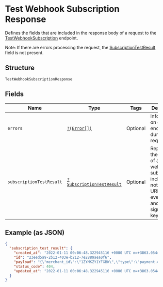 
# Test Webhook Subscription Response

Defines the fields that are included in the response body of
a request to the [TestWebhookSubscription](../../doc/apis/webhook-subscriptions.md#test-webhook-subscription) endpoint.

Note: If there are errors processing the request, the [SubscriptionTestResult](../../doc/models/subscription-test-result.md) field is not
present.

## Structure

`TestWebhookSubscriptionResponse`

## Fields

| Name | Type | Tags | Description | Getter | Setter |
|  --- | --- | --- | --- | --- | --- |
| `errors` | [`?(Error[])`](../../doc/models/error.md) | Optional | Information on errors encountered during the request. | getErrors(): ?array | setErrors(?array errors): void |
| `subscriptionTestResult` | [`?SubscriptionTestResult`](../../doc/models/subscription-test-result.md) | Optional | Represents the details of a webhook subscription, including notification URL,<br>event types, and signature key. | getSubscriptionTestResult(): ?SubscriptionTestResult | setSubscriptionTestResult(?SubscriptionTestResult subscriptionTestResult): void |

## Example (as JSON)

```json
{
  "subscription_test_result": {
    "created_at": "2022-01-11 00:06:48.322945116 +0000 UTC m=+3863.054453746",
    "id": "23eed5a9-2b12-403e-b212-7e2889aea0f6",
    "payload": "{\"merchant_id\":\"1ZYMKZY1YFGBW\",\"type\":\"payment.created\",\"event_id\":\"23eed5a9-2b12-403e-b212-7e2889aea0f6\",\"created_at\":\"2022-01-11T00:06:48.322945116Z\",\"data\":{\"type\":\"payment\",\"id\":\"KkAkhdMsgzn59SM8A89WgKwekxLZY\",\"object\":{\"payment\":{\"amount_money\":{\"amount\":100,\"currency\":\"USD\"},\"approved_money\":{\"amount\":100,\"currency\":\"USD\"},\"capabilities\":[\"EDIT_TIP_AMOUNT\",\"EDIT_TIP_AMOUNT_UP\",\"EDIT_TIP_AMOUNT_DOWN\"],\"card_details\":{\"avs_status\":\"AVS_ACCEPTED\",\"card\":{\"bin\":\"540988\",\"card_brand\":\"MASTERCARD\",\"card_type\":\"CREDIT\",\"exp_month\":11,\"exp_year\":2022,\"fingerprint\":\"sq-1-Tvruf3vPQxlvI6n0IcKYfBukrcv6IqWr8UyBdViWXU2yzGn5VMJvrsHMKpINMhPmVg\",\"last_4\":\"9029\",\"prepaid_type\":\"NOT_PREPAID\"},\"card_payment_timeline\":{\"authorized_at\":\"2020-11-22T21:16:51.198Z\"},\"cvv_status\":\"CVV_ACCEPTED\",\"entry_method\":\"KEYED\",\"statement_description\":\"SQ *DEFAULT TEST ACCOUNT\",\"status\":\"AUTHORIZED\"},\"created_at\":\"2020-11-22T21:16:51.086Z\",\"delay_action\":\"CANCEL\",\"delay_duration\":\"PT168H\",\"delayed_until\":\"2020-11-29T21:16:51.086Z\",\"id\":\"hYy9pRFVxpDsO1FB05SunFWUe9JZY\",\"location_id\":\"S8GWD5R9QB376\",\"order_id\":\"03O3USaPaAaFnI6kkwB1JxGgBsUZY\",\"receipt_number\":\"hYy9\",\"risk_evaluation\":{\"created_at\":\"2020-11-22T21:16:51.198Z\",\"risk_level\":\"NORMAL\"},\"source_type\":\"CARD\",\"status\":\"APPROVED\",\"total_money\":{\"amount\":100,\"currency\":\"USD\"},\"updated_at\":\"2020-11-22T21:16:51.198Z\",\"version_token\":\"FfQhQJf9r3VSQIgyWBk1oqhIwiznLwVwJbVVA0bdyEv6o\"}}}}",
    "status_code": 404,
    "updated_at": "2022-01-11 00:06:48.322945116 +0000 UTC m=+3863.054453746"
  }
}
```

